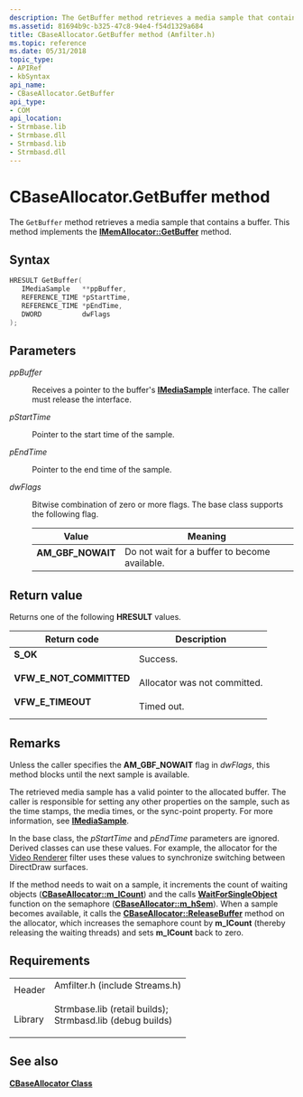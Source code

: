 ```yaml
---
description: The GetBuffer method retrieves a media sample that contains a buffer. This method implements the IMemAllocator::GetBuffer method.
ms.assetid: 81694b9c-b325-47c8-94e4-f54d1329a684
title: CBaseAllocator.GetBuffer method (Amfilter.h)
ms.topic: reference
ms.date: 05/31/2018
topic_type: 
- APIRef
- kbSyntax
api_name: 
- CBaseAllocator.GetBuffer
api_type: 
- COM
api_location: 
- Strmbase.lib
- Strmbase.dll
- Strmbasd.lib
- Strmbasd.dll
---
```


# CBaseAllocator.GetBuffer method

The `GetBuffer` method retrieves a media sample that contains a buffer. This method implements the [**IMemAllocator::GetBuffer**](/windows/desktop/api/Strmif/nf-strmif-imemallocator-getbuffer) method.

## Syntax


```C++
HRESULT GetBuffer(
   IMediaSample   **ppBuffer,
   REFERENCE_TIME *pStartTime,
   REFERENCE_TIME *pEndTime,
   DWORD          dwFlags
);
```



## Parameters

<dl> <dt>

*ppBuffer* 
</dt> <dd>

Receives a pointer to the buffer's [**IMediaSample**](/windows/desktop/api/Strmif/nn-strmif-imediasample) interface. The caller must release the interface.

</dd> <dt>

*pStartTime* 
</dt> <dd>

Pointer to the start time of the sample.

</dd> <dt>

*pEndTime* 
</dt> <dd>

Pointer to the end time of the sample.

</dd> <dt>

*dwFlags* 
</dt> <dd>

Bitwise combination of zero or more flags. The base class supports the following flag.



| Value                                                                                                                                                          | Meaning                                                   |
|----------------------------------------------------------------------------------------------------------------------------------------------------------------|-----------------------------------------------------------|
| <span id="AM_GBF_NOWAIT"></span><span id="am_gbf_nowait"></span><dl> <dt>**AM\_GBF\_NOWAIT**</dt> </dl> | Do not wait for a buffer to become available. <br/> |



 

</dd> </dl>

## Return value

Returns one of the following **HRESULT** values.



| Return code                                                                                           | Description                             |
|-------------------------------------------------------------------------------------------------------|-----------------------------------------|
| <dl> <dt>**S\_OK**</dt> </dl>                  | Success.<br/>                     |
| <dl> <dt>**VFW\_E\_NOT\_COMMITTED**</dt> </dl> | Allocator was not committed.<br/> |
| <dl> <dt>**VFW\_E\_TIMEOUT**</dt> </dl>        | Timed out.<br/>                   |



 

## Remarks

Unless the caller specifies the **AM\_GBF\_NOWAIT** flag in *dwFlags*, this method blocks until the next sample is available.

The retrieved media sample has a valid pointer to the allocated buffer. The caller is responsible for setting any other properties on the sample, such as the time stamps, the media times, or the sync-point property. For more information, see [**IMediaSample**](/windows/desktop/api/Strmif/nn-strmif-imediasample).

In the base class, the *pStartTime* and *pEndTime* parameters are ignored. Derived classes can use these values. For example, the allocator for the [Video Renderer](video-renderer-filter.md) filter uses these values to synchronize switching between DirectDraw surfaces.

If the method needs to wait on a sample, it increments the count of waiting objects ([**CBaseAllocator::m\_lCount**](cbaseallocator-m-lcount.md)) and the calls [**WaitForSingleObject**](/windows/desktop/api/synchapi/nf-synchapi-waitforsingleobject) function on the semaphore ([**CBaseAllocator::m\_hSem**](cbaseallocator-m-hsem.md)). When a sample becomes available, it calls the [**CBaseAllocator::ReleaseBuffer**](cbaseallocator-releasebuffer.md) method on the allocator, which increases the semaphore count by **m\_lCount** (thereby releasing the waiting threads) and sets **m\_lCount** back to zero.

## Requirements



|                    |                                                                                                                                                                                            |
|--------------------|--------------------------------------------------------------------------------------------------------------------------------------------------------------------------------------------|
| Header<br/>  | <dl> <dt>Amfilter.h (include Streams.h)</dt> </dl>                                                                                  |
| Library<br/> | <dl> <dt>Strmbase.lib (retail builds); </dt> <dt>Strmbasd.lib (debug builds)</dt> </dl> |



## See also

<dl> <dt>

[**CBaseAllocator Class**](cbaseallocator.md)
</dt> </dl>

 

